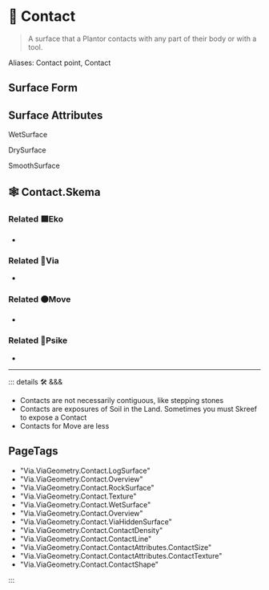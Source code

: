 # 🔻 <via>Contact</via>

> A surface that a Plantor contacts with any part of their body or with a tool.

Aliases: Contact point, Contact

## Surface Form

## Surface Attributes

WetSurface

DrySurface

SmoothSurface

## 🕸 Contact.Skema

### Related 🟩<eko>Eko</eko>

-

### Related 🔻<via>Via</via>

-

### Related 🟠<move>Move</move>

-

### Related 💜<psike>Psike</psike>

-

---

<!-- =================================================== -->
<!-- =================================================== -->
<!-- =================================================== -->
<!-- =================================================== -->
<!-- =================================================== -->
::: details 🛠 <dev>&&&</dev>

- Contacts are not necessarily contiguous, like stepping stones
- Contacts are exposures of Soil in the Land. Sometimes you must Skreef to expose a Contact
- Contacts for Move are less

<h2>PageTags</h2>

- "Via.ViaGeometry.Contact.LogSurface"
- "Via.ViaGeometry.Contact.Overview"
- "Via.ViaGeometry.Contact.RockSurface"
- "Via.ViaGeometry.Contact.Texture"
- "Via.ViaGeometry.Contact.WetSurface"
- "Via.ViaGeometry.Contact.Overview"
- "Via.ViaGeometry.Contact.ViaHiddenSurface"
- "Via.ViaGeometry.Contact.ContactDensity"
- "Via.ViaGeometry.Contact.ContactLine"
- "Via.ViaGeometry.Contact.ContactAttributes.ContactSize"
- "Via.ViaGeometry.Contact.ContactAttributes.ContactTexture"
- "Via.ViaGeometry.Contact.ContactShape"

:::
